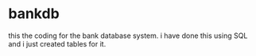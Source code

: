 # bankdb
this the coding for the bank database system. i have done this using SQL and i just created tables for it.
